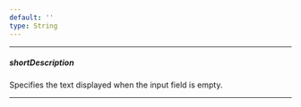 ```yaml
---
default: ''
type: String
---
```

---
##### shortDescription
Specifies the text displayed when the input field is empty.

---
